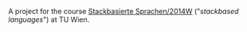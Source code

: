 A project for the course [Stackbasierte Sprachen/2014W](http://www.complang.tuwien.ac.at/anton/lvas/stack.html) ("*stackbased languages*") at TU Wien. 
